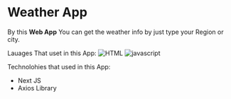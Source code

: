 # Weather App

By this **Web App** You can get the weather info by just type your Region or city.

Lauages That uset in this App:
![HTML](https://icons8.com/icon/20909/html-5.png)
![javascript](https://img.icons8.com/color/48/000000/javascript--v2.png)

Technolohies that used in this App:
  - Next JS
  - Axios Library

